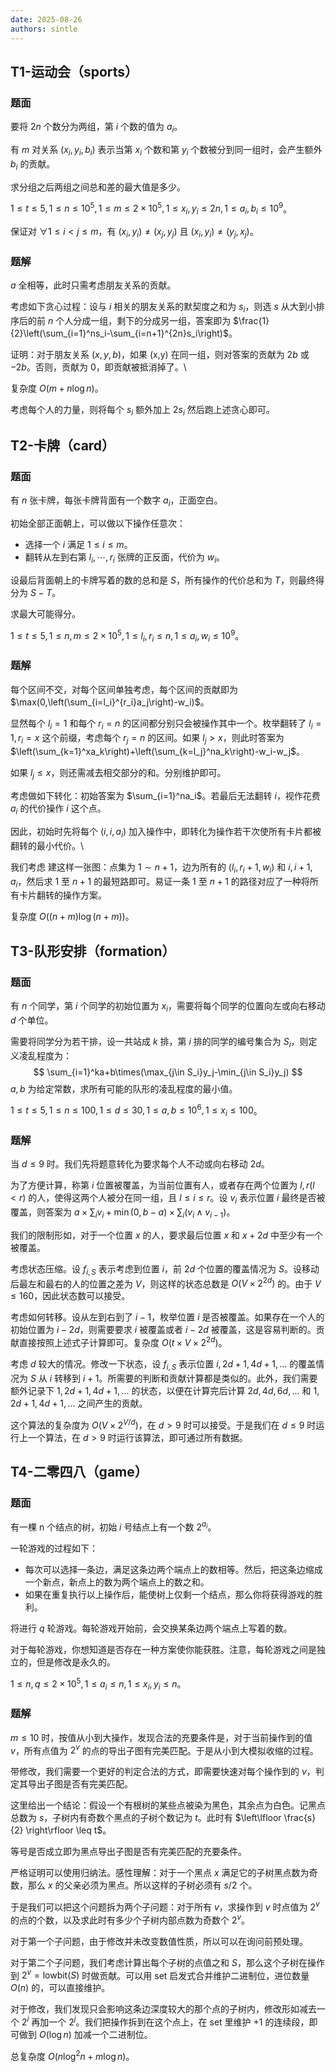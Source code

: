 ```yaml
---
date: 2025-08-26
authors: sintle
---
```


## T1-运动会（sports）

### 题面

要将 $2n$ 个数分为两组，第 $i$ 个数的值为 $a_i$。

有 $m$ 对关系 $(x_i,y_i,b_i)$ 表示当第 $x_i$ 个数和第 $y_i$ 个数被分到同一组时，会产生额外 $b_i$ 的贡献。

求分组之后两组之间总和差的最大值是多少。

$1\leq t\leq5,1\leq n\leq10^5,1\leq m\leq2\times10^5,1\leq x_i,y_i\leq2n,1\leq a_i,b_i\leq 10^9$。

保证对 $\forall 1\leq i<j\leq m$，有 $(x_i,y_i)\not=(x_j,y_j)$ 且 $(x_i,y_i)\not=(y_j,x_j)$。

### 题解

$a$ 全相等，此时只需考虑朋友关系的贡献。

考虑如下贪心过程：设与 $i$ 相关的朋友关系的默契度之和为 $s_i$，则选 $s$ 从大到小排序后的前 $n$ 个人分成一组，剩下的分成另一组，答案即为 $\frac{1}{2}\left(\sum_{i=1}^ns_i-\sum_{i=n+1}^{2n}s_i\right)$。

证明：对于朋友关系 $(x,y,b)$，如果 (x,y) 在同一组，则对答案的贡献为 $2b$ 或 $-2b$。否则，贡献为 $0$，即贡献被抵消掉了。\

复杂度 $O(m+n\log n)$。

考虑每个人的力量，则将每个 $s_i$ 额外加上 $2s_i$ 然后跑上述贪心即可。

## T2-卡牌（card）

### 题面

有 $n$ 张卡牌，每张卡牌背面有一个数字 $a_i$，正面空白。

初始全部正面朝上，可以做以下操作任意次：

-   选择一个 $i$ 满足 $1\leq i\leq m$。
-   翻转从左到右第 $l_i,\cdots,r_i$ 张牌的正反面，代价为 $w_i$。

设最后背面朝上的卡牌写着的数的总和是 $S$，所有操作的代价总和为 $T$，则最终得分为 $S-T$。

求最大可能得分。

$1\leq t\leq5,1\leq n,m\leq2\times10^5,1\leq l_i,r_i\leq n,1\leq a_i,w_i\leq10^9$。

### 题解

每个区间不交，对每个区间单独考虑，每个区间的贡献即为 $\max(0,\left(\sum_{i=l_i}^{r_i}a_j\right)-w_i)$。

显然每个 $l_i=1$ 和每个 $r_i=n$ 的区间都分别只会被操作其中一个。枚举翻转了 $l_i=1,r_i=x$ 这个前缀，考虑每个 $r_j=n$ 的区间。如果 $l_j>x$，则此时答案为 $\left(\sum_{k=1}^xa_k\right)+\left(\sum_{k=l_j}^na_k\right)-w_i-w_j$。

如果 $l_j\leq x$，则还需减去相交部分的和。分别维护即可。

考虑做如下转化：初始答案为 $\sum_{i=1}^na_i$。若最后无法翻转 $i$，视作花费 $a_i$ 的代价操作 $i$ 这个点。

因此，初始时先将每个 $(i,i,a_i)$ 加入操作中，即转化为操作若干次使所有卡片都被翻转的最小代价。\

我们考虑 建这样一张图：点集为 $1\sim n+1$，边为所有的 $(l_i,r_i+1,w_i)$ 和 $i,i+1,a_i$，然后求 $1$ 至 $n+1$ 的最短路即可。易证一条 $1$ 至 $n+1$ 的路径对应了一种将所有卡片翻转的操作方案。

复杂度 $O((n+m)\log(n+m))$。

## T3-队形安排（formation）

### 题面

有 $n$ 个同学，第 $i$ 个同学的初始位置为 $x_i$，需要将每个同学的位置向左或向右移动 $d$ 个单位。

需要将同学分为若干排，设一共站成 $k$ 排，第 $i$ 排的同学的编号集合为 $S_i$，则定义凌乱程度为：
$$
\sum_{i=1}^ka+b\times(\max_{j\in S_i}y_j-\min_{j\in S_i}y_j)
$$
$a,b$ 为给定常数，求所有可能的队形的凌乱程度的最小值。

$1\leq t\leq5,1\leq n\leq100,1\leq d\leq30,1\leq a,b\leq10^6,1\leq x_i\leq 100$。

### 题解

当 $d \leq9$ 时。我们先将题意转化为要求每个人不动或向右移动 $2d$。

为了方便计算，称第 $i$ 位置被覆盖，为当前位置有人，或者存在两个位置为 $l, r(l < r)$ 的人，使得这两个人被分在同一组，且 $l \leq i \leq r$。设 $v_i$ 表示位置 $i$ 最终是否被覆盖，则答案为 $a\times\sum_iv_i+\min(0,b-a)\times\sum_i(v_i\wedge v_{i-1})$。

我们的限制形如，对于一个位置 $x$ 的人，要求最后位置 $x$ 和 $x+2d$ 中至少有一个被覆盖。

考虑状态压缩。设 $f_{i,S}$ 表示考虑到位置 $i$，前 $2d$ 个位置的覆盖情况为 $S$。设移动后最左和最右的人的位置之差为 $V$，则这样的状态总数是 $O(V \times 2^{2d})$ 的。由于 $V \leq 160$，因此状态数可以接受。

考虑如何转移。设从左到右到了 $i-1$，枚举位置 $i$ 是否被覆盖。如果存在一个人的初始位置为 $i-2d$，则需要要求 $i$ 被覆盖或者 $i-2d$ 被覆盖，这是容易判断的。贡献直接按照上述式子计算即可。复杂度 $O(t \times V \times 2^{2d})$。

考虑 $d$ 较大的情况。修改一下状态，设 $f_{i,S}$ 表示位置 $i, 2d+1, 4d+1, \dots$ 的覆盖情况为 $S$ 从 $i$ 转移到 $i+1$。所需要的判断和贡献计算都是类似的。此外，我们需要额外记录下 $1, 2d+1, 4d+1, \dots$ 的状态，以便在计算完后计算 $2d, 4d, 6d, \dots$ 和 $1, 2d+1, 4d+1, \dots$ 之间产生的贡献。

这个算法的复杂度为 $O(V \times 2^{V/d})$，在 $d > 9$ 时可以接受。于是我们在 $d \leq 9$ 时运行上一个算法，在 $d > 9$ 时运行该算法，即可通过所有数据。

## T4-二零四八（game）

### 题面

有一棵 n 个结点的树，初始 $i$ 号结点上有一个数 $2^{a_i}$。 

一轮游戏的过程如下：

-   每次可以选择一条边，满足这条边两个端点上的数相等。然后，把这条边缩成一个新点，新点上的数为两个端点上的数之和。
-   如果在重复执行以上操作后，能使树上仅剩一个结点，那么你将获得游戏的胜利。

将进行 $q$ 轮游戏。每轮游戏开始前，会交换某条边两个端点上写着的数。

对于每轮游戏，你想知道是否存在一种方案使你能获胜。注意，每轮游戏之间是独立的，但是修改是永久的。

$1\leq n,q\leq2\times10^5,1\leq a_i\leq n,1\leq x_i,y_i\leq n$。

### 题解

$m \leq 10$ 时，按值从小到大操作，发现合法的充要条件是，对于当前操作到的值 $v$，所有点值为 $2^v$ 的点的导出子图有完美匹配。于是从小到大模拟收缩的过程。

带修改，我们需要一个更好的判定合法的方式，即需要快速对每个操作到的 $v$，判定其导出子图是否有完美匹配。

这里给出一个结论：假设一个有根树的某些点被染为黑色，其余点为白色。记黑点总数为 $s$，子树内有奇数个黑点的子树个数记为 $t$。此时有 $\left\lfloor \frac{s}{2} \right\rfloor \leq t$。

等号是否成立即为黑点导出子图是否有完美匹配的充要条件。

严格证明可以使用归纳法。感性理解：对于一个黑点 $x$ 满足它的子树黑点数为奇数，那么 $x$ 的父亲必须为黑点。所以这样的子树必须有 $s/2$ 个。

于是我们可以把这个问题拆为两个子问题：对于所有 $v$，求操作到 $v$ 时点值为 $2^v$ 的点的个数，以及求此时有多少个子树内部点数为奇数个 $2^v$。

对于第一个子问题，由于修改并未改变数值性质，所以可以在询问前预处理。

对于第二个子问题，我们考虑计算出每个子树的点值之和 $S$，那么这个子树在操作到 $2^v = \text{lowbit}(S)$ 时做贡献。可以用 set 启发式合并维护二进制位，进位数量 $O(n)$ 的，可以直接维护。

对于修改，我们发现只会影响这条边深度较大的那个点的子树内，修改形如减去一个 $2^i$ 再加一个 $2^j$。我们把操作拆到在这个点上，在 set 里维护 $+1$ 的连续段，即可做到 $O(\log n)$ 加减一个二进制位。

总复杂度 $O(n \log^2 n + m \log n)$。